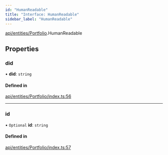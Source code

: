 ```yaml
---
id: "HumanReadable"
title: "Interface: HumanReadable"
sidebar_label: "HumanReadable"
---
```


[api/entities/Portfolio](../../../../../modules/API/Entities/Portfolio/Portfolio.md).HumanReadable

## Properties

### did

• **did**: `string`

#### Defined in

[api/entities/Portfolio/index.ts:56](https://github.com/PolymeshAssociation/polymesh-sdk/blob/372a67e5d/src/api/entities/Portfolio/index.ts#L56)

___

### id

• `Optional` **id**: `string`

#### Defined in

[api/entities/Portfolio/index.ts:57](https://github.com/PolymeshAssociation/polymesh-sdk/blob/372a67e5d/src/api/entities/Portfolio/index.ts#L57)
